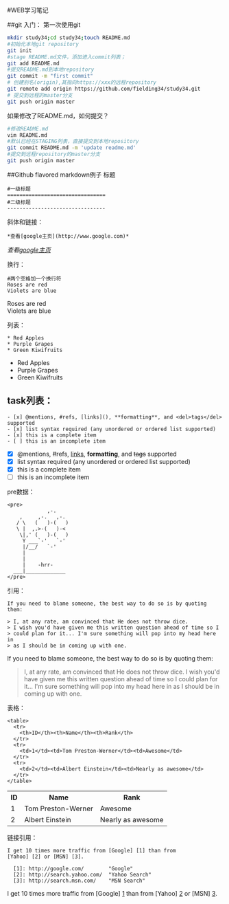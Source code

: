 #WEB学习笔记


##git 入门：
第一次使用git
``` bash
mkdir study34;cd study34;touch README.md
#初始化本地git repository
git init
#stage README.md文件，添加进入commit列表；
git add README.md
#提交README.md到本地repository
git commit -m "first commit"
# 创建别名(origin),其指向https://xxx的远程repository
git remote add origin https://github.com/fielding34/study34.git
# 提交到远程的master分支
git push origin master
```

如果修改了README.md，如何提交？
```bash
#修改README.md
vim README.md
#默认已经在STAGING列表，直接提交到本地repository
git commit README.md -m 'update readme.md'
#提交到远程repository的master分支
git push origin master

```

##Github flavored markdown例子
标题
```
#一级标题
================================
#二级标题
--------------------------------
```

斜体和链接：
```
*查看[google主页](http://www.google.com)*
```
*查看[google主页](http://www.google.com)*

换行：
```
#两个空格加一个换行符
Roses are red
Violets are blue
```
Roses are red  
Violets are blue

列表：
```
* Red Apples
* Purple Grapes
* Green Kiwifruits
```
* Red Apples
* Purple Grapes
* Green Kiwifruits

## task列表：
```
- [x] @mentions, #refs, [links](), **formatting**, and <del>tags</del> supported
- [x] list syntax required (any unordered or ordered list supported)
- [x] this is a complete item
- [ ] this is an incomplete item
```
- [x] @mentions, #refs, [links](), **formatting**, and <del>tags</del> supported
- [x] list syntax required (any unordered or ordered list supported)
- [x] this is a complete item
- [ ] this is an incomplete item

pre数据：
```
<pre>
             ,-. 
    ,     ,-.   ,-. 
   / \   (   )-(   ) 
   \ |  ,.>-(   )-< 
    \|,' (   )-(   ) 
     Y ___`-'   `-' 
     |/__/   `-' 
     | 
     | 
     |    -hrr- 
  ___|_____________ 
</pre>
```


引用：
```
If you need to blame someone, the best way to do so is by quoting them:

> I, at any rate, am convinced that He does not throw dice.
> I wish you'd have given me this written question ahead of time so I
> could plan for it... I'm sure something will pop into my head here in
> as I should be in coming up with one.
```

If you need to blame someone, the best way to do so is by quoting them:

> I, at any rate, am convinced that He does not throw dice.
> I wish you'd have given me this written question ahead of time so I
> could plan for it... I'm sure something will pop into my head here in
> as I should be in coming up with one.

表格：
```
<table>
  <tr>
    <th>ID</th><th>Name</th><th>Rank</th>
  </tr>
  <tr>
    <td>1</td><td>Tom Preston-Werner</td><td>Awesome</td>
  </tr>
  <tr>
    <td>2</td><td>Albert Einstein</td><td>Nearly as awesome</td>
  </tr>
</table>
```
<table>
  <tr>
    <th>ID</th><th>Name</th><th>Rank</th>
  </tr>
  <tr>
    <td>1</td><td>Tom Preston-Werner</td><td>Awesome</td>
  </tr>
  <tr>
    <td>2</td><td>Albert Einstein</td><td>Nearly as awesome</td>
  </tr>
</table>

链接引用：
```
I get 10 times more traffic from [Google] [1] than from
[Yahoo] [2] or [MSN] [3].

  [1]: http://google.com/        "Google"
  [2]: http://search.yahoo.com/  "Yahoo Search"
  [3]: http://search.msn.com/    "MSN Search"
```
I get 10 times more traffic from [Google] [1] than from
[Yahoo] [2] or [MSN] [3].

  [1]: http://google.com/        "Google"
  [2]: http://search.yahoo.com/  "Yahoo Search"
  [3]: http://search.msn.com/    "MSN Search"

